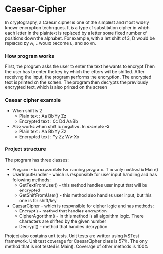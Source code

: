 # Caesar-Cipher

In cryptography, a Caesar cipher is one of the simplest and most widely known encryption techniques. It is a type of substitution cipher in which each letter in the plaintext is replaced by a letter some fixed number of positions down the alphabet. For example, with a left shift of 3, D would be replaced by A, E would become B, and so on.

### How program works

First, the program asks the user to enter the text he wants to encrypt
Then the user has to enter the key by which the letters will be shifted.
After receiving the input, the program performs the encryption. 
The encrypted text is printed on the screen. 
The program then decrypts the previously encrypted text, which is also printed on the screen

### Caesar cipher example 
- When shift is 2
  - Plain text : Aa Bb Yy Zz
  - Encrypted text : Cc Dd Aa Bb
- Also works when shift is negative. In example -2
  - Plain text : Aa Bb Yy Zz
  - Encrypted text : Yy Zz Ww Xx
### Project structure

The program has three classes: 
- Program - is responsible for running program. The only method is Main()
- UserInputHandler - which is responsible for user input handling and has following methods:
  - GetTextFromUser() - this method handles user input that will be encrypted
  - GetShiftFromUser() - this method also handles user input, but this one is for shift/key
- CaesarCipher - which is responsible for cipher logic and has methods:
  - Encrypt() - method that handles encryption
  - CipherAlgorithm() - in this method is all algorithm logic. There characters are shifted by the given number
  - Decrypt() - method that handles decryption

Project also contains unit tests. Unit tests are written using MSTest framework.
Unit test coverage for CaesarCipher class is 57%. The only method that is not tested is Main(). Coverage of other methods is 100%